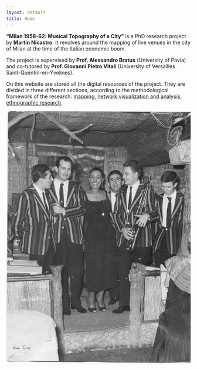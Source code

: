 ```yaml
---
layout: default
title: Home
---
```




<b>“Milan 1958-62: Musical Topography of a City”</b> is a PhD research project by <b>Martin Nicastro</b>. It revolves around the mapping of live venues in the city of Milan at the time of the Italian economic boom.

The project is supervised by <b>Prof. Alessandro Bratus</b> (University of Pavia) and co-tutored by <b>Prof. Giovanni Pietro Vitali</b> (University of Versailles Saint-Quentin-en-Yvelines).


On this website are stored all the digital resources of the project. They are divided in three different sections, according to the methodological framework of the research: [mapping](https://musictopography.github.io//map/), [network visualization and analysis](https://musictopography.github.io//graphs/), [ethnographic research](https://musictopography.github.io//interviews/).



<img src="images/Billie.jpg">
